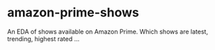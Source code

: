 # amazon-prime-shows
An EDA of shows available on Amazon Prime. Which shows are latest, trending, highest rated ...
